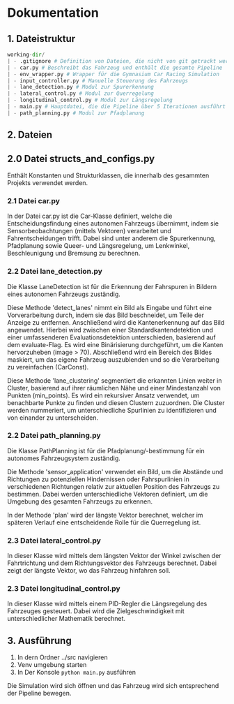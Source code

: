 # Dokumentation

## 1. Dateistruktur

```python
working-dir/
| - .gitignore # Definition von Dateien, die nicht von git getrackt werden sollen
| - car.py # Beschreibt das Fahrzeug und enthält die gesamte Pipeline
| - env_wrapper.py # Wrapper für die Gymnasium Car Racing Simulation
| - input_controller.py # Manuelle Steuerung des Fahrzeugs
| - lane_detection.py # Modul zur Spurerkennung
| - lateral_control.py # Modul zur Querregelung
| - longitudinal_control.py # Modul zur Längsregelung
| - main.py # Hauptdatei, die die Pipeline über 5 Iterationen ausführt
| - path_planning.py # Modul zur Pfadplanung
```

## 2. Dateien

## 2.0 Datei structs_and_configs.py

Enthält Konstanten und Strukturklassen, die innerhalb des gesammten Projekts verwendet werden.

### 2.1 Datei car.py

In der Datei car.py ist die Car-Klasse definiert, welche die Entscheidungsfindung eines autonomen
Fahrzeugs übernimmt, indem sie Sensorbeobachtungen (mittels Vektoren) verarbeitet und Fahrentscheidungen trifft.
Dabei sind unter anderem die Spurerkennung, Pfadplanung sowie Queer- und
Längsregelung, um Lenkwinkel, Beschleunigung und Bremsung zu berechnen.

### 2.2 Datei lane_detection.py

Die Klasse LaneDetection ist für die Erkennung der Fahrspuren in Bildern
eines autonomen Fahrzeugs zuständig.

Diese Methode 'detect_lanes' nimmt ein Bild als Eingabe und führt eine Vorverarbeitung durch, indem sie das Bild
beschneidet, um Teile der Anzeige zu entfernen. Anschließend wird die Kantenerkennung auf das Bild angewendet.
Hierbei wird zwischen einer Standardkantendetektion und einer umfassenderen Evaluationsdetektion unterschieden,
basierend auf dem evaluate-Flag. Es wird eine Binärisierung durchgeführt, um die Kanten hervorzuheben (image > 70).
Abschließend wird ein Bereich des Bildes maskiert, um das eigene Fahrzeug auszublenden und so die Verarbeitung
zu vereinfachen (CarConst).

Diese Methode 'lane_clustering' segmentiert die erkannten Linien weiter in Cluster, basierend auf ihrer räumlichen
Nähe und einer Mindestanzahl von Punkten (min_points). Es wird ein rekursiver Ansatz verwendet, um benachbarte Punkte
zu finden und diesen Clustern zuzuordnen. Die Cluster werden nummeriert, um unterschiedliche Spurlinien zu
identifizieren und von einander zu unterscheiden.

### 2.2 Datei path_planning.py

Die Klasse PathPlanning ist für die Pfadplanung/-bestimmung für ein autonomes Fahrzeugsystem zuständig.

Die Methode 'sensor_application' verwendet ein Bild, um die Abstände und Richtungen zu potenziellen
Hindernissen oder Fahrspurlinien in verschiedenen Richtungen relativ zur aktuellen Position des
Fahrzeugs zu bestimmen. Dabei werden unterschiedliche Vektoren definiert, um die Umgebung des
gesamten Fahrzeugs zu erkennen.

In der Methode 'plan' wird der längste Vektor berechnet, welcher im späteren Verlauf eine
entscheidende Rolle für die Querregelung ist.

### 2.3 Datei lateral_control.py

In dieser Klasse wird mittels dem längsten Vektor der Winkel zwischen der
Fahrtrichtung und dem Richtungsvektor des Fahrzeugs berechnet. Dabei zeigt der längste Vektor, wo
das Fahrzeug hinfahren soll.

### 2.3 Datei longitudinal_control.py

In dieser Klasse wird mittels einem PID-Regler die Längsregelung des Fahrzeuges gesteuert. Dabei wird
die Zielgeschwindigkeit mit unterschiedlicher Mathematik berechnet.

## 3. Ausführung

1. In dern Ordner ../src navigieren
2. Venv umgebung starten
3. In Der Konsole  `python main.py` ausführen

Die Simulation wird sich öffnen und das Fahrzeug wird sich entsprechend
der Pipeline bewegen.
